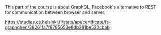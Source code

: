 This part of the course is about GraphQL, Facebook's alternative to REST for communication between browser and server.

https://studies.cs.helsinki.fi/stats/api/certificate/fs-graphql/en/38261fa7f8795653e8db381be520cbab
